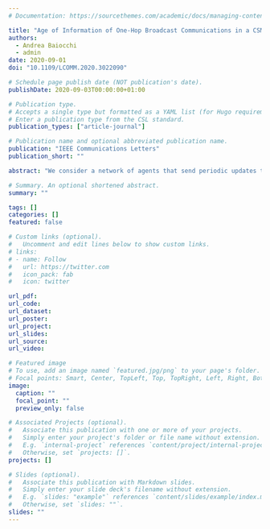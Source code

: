 ```yaml
---
# Documentation: https://sourcethemes.com/academic/docs/managing-content/

title: "Age of Information of One-Hop Broadcast Communications in a CSMA Network"
authors:
  - Andrea Baiocchi
  - admin
date: 2020-09-01
doi: "10.1109/LCOMM.2020.3022090"

# Schedule page publish date (NOT publication's date).
publishDate: 2020-09-03T00:00:00+01:00

# Publication type.
# Accepts a single type but formatted as a YAML list (for Hugo requirements).
# Enter a publication type from the CSL standard.
publication_types: ["article-journal"]

# Publication name and optional abbreviated publication name.
publication: "IEEE Communications Letters"
publication_short: ""

abstract: "We consider a network of agents that send periodic updates to their neighbors. A trade-off between load on the shared communication channel and data timeliness is obtained by looking at the Age of Information (AoI) metric. We develop a model of a Carrier-Sense Multiple Access (CSMA) network with partial sensing, to calculate the AoI of one-hop broadcast messages exchanged among the agents. The model is applied to beacon messages in a vehicular network to gain insight into the impact of system parameters."

# Summary. An optional shortened abstract.
summary: ""

tags: []
categories: []
featured: false

# Custom links (optional).
#   Uncomment and edit lines below to show custom links.
# links:
# - name: Follow
#   url: https://twitter.com
#   icon_pack: fab
#   icon: twitter

url_pdf:
url_code:
url_dataset:
url_poster:
url_project:
url_slides:
url_source:
url_video:

# Featured image
# To use, add an image named `featured.jpg/png` to your page's folder. 
# Focal points: Smart, Center, TopLeft, Top, TopRight, Left, Right, BottomLeft, Bottom, BottomRight.
image:
  caption: ""
  focal_point: ""
  preview_only: false

# Associated Projects (optional).
#   Associate this publication with one or more of your projects.
#   Simply enter your project's folder or file name without extension.
#   E.g. `internal-project` references `content/project/internal-project/index.md`.
#   Otherwise, set `projects: []`.
projects: []

# Slides (optional).
#   Associate this publication with Markdown slides.
#   Simply enter your slide deck's filename without extension.
#   E.g. `slides: "example"` references `content/slides/example/index.md`.
#   Otherwise, set `slides: ""`.
slides: ""
---
```


